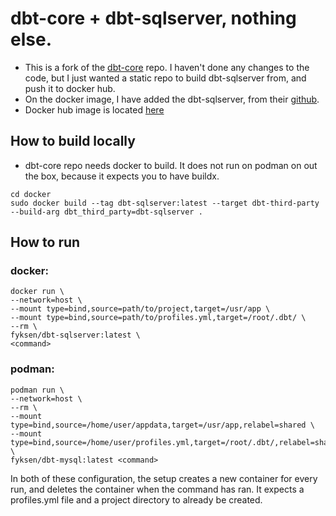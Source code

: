 # dbt-core + dbt-sqlserver, nothing else.

* This is a fork of the [dbt-core](https://github.com/dbt-labs/dbt-core) repo. I haven't done any changes to the code, but I just wanted a static repo to build dbt-sqlserver from, and push it to docker hub.
* On the docker image, I have added the dbt-sqlserver, from their [github](https://github.com/dbt-msft/dbt-sqlserver).
* Docker hub image is located [here](https://hub.docker.com/r/fyksen/dbt-sqlserver)

## How to build locally
* dbt-core repo needs docker to build. It does not run on podman on out the box, because it expects you to have buildx.

```
cd docker
sudo docker build --tag dbt-sqlserver:latest --target dbt-third-party --build-arg dbt_third_party=dbt-sqlserver .
```

## How to run

### docker:

```
docker run \
--network=host \
--mount type=bind,source=path/to/project,target=/usr/app \
--mount type=bind,source=path/to/profiles.yml,target=/root/.dbt/ \
--rm \
fyksen/dbt-sqlserver:latest \
<command>
```

### podman:

```
podman run \
--network=host \
--rm \
--mount type=bind,source=/home/user/appdata,target=/usr/app,relabel=shared \
--mount type=bind,source=/home/user/profiles.yml,target=/root/.dbt/,relabel=shared \
fyksen/dbt-mysql:latest <command>
```

In both of these configuration, the setup creates a new container for every run, and deletes the container when the command has ran. It expects a profiles.yml file and a project directory to already be created.
